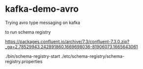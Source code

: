 # kafka-demo-avro
Trying avro type messaging on kafka

to run schema registry

https://packages.confluent.io/archive/7.3/confluent-7.3.0.zip?_ga=2.78529943.242891860.1669698036-81906073.1665643061


./bin/schema-registry-start ./etc/schema-registry/schema-registry.properties
